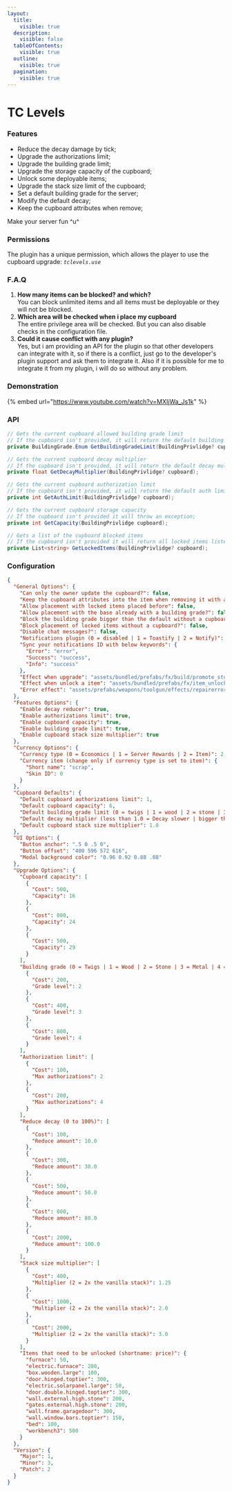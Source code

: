 ```yaml
---
layout:
  title:
    visible: true
  description:
    visible: false
  tableOfContents:
    visible: true
  outline:
    visible: true
  pagination:
    visible: true
---
```


# TC Levels

### Features

* Reduce the decay damage by tick;
* Upgrade the authorizations limit;
* Upgrade the building grade limit;
* Upgrade the storage capacity of the cupboard;
* Unlock some deployable items;
* Upgrade the stack size limit of the cupboard;
* Set a default building grade for the server;
* Modify the default decay;
* Keep the cupboard attributes when remove;

Make your server fun ^u^

### Permissions

The plugin has a unique permission, which allows the player to use the cupboard upgrade: _`tclevels.use`_

### F.A.Q

1. **How many items can be blocked? and which?**\
   You can block unlimited items and all items must be deployable or they will not be blocked.
2. **Which area will be checked when i place my cupboard**\
   The entire privilege area will be checked. But you can also disable checks in the configuration file.
3. **Could it cause conflict with any plugin?**\
   Yes, but i am providing an API for the plugin so that other developers can integrate with it, so if there is a conflict, just go to the developer's plugin support and ask them to integrate it. Also if it is possible for me to integrate it from my plugin, i will do so without any problem.

### Demonstration

{% embed url="https://www.youtube.com/watch?v=MXIjWa_Js1k" %}

### API

```cs
// Gets the current cupboard allowed building grade limit
// If the cupboard isn't provided, it will return the default building grade limit of the config;
private BuildingGrade.Enum GetBuildingGradeLimit(BuildingPrivlidge? cupboard);

// Gets the current cupboard decay multiplier
// If the cupboard isn't provided, it will return the default decay multiplier of the config;
private float GetDecayMultiplier(BuildingPrivlidge? cupboard);

// Gets the current cupboard authorization limit
// If the cupboard isn't provided, it will return the default auth limit of the config;
private int GetAuthLimit(BuildingPrivlidge? cupboard);

// Gets the current cupboard storage capacity
// If the cupboard isn't provided it will throw an exception;
private int GetCapacity(BuildingPrivlidge cupboard);

// Gets a list of the cupboard blocked items
// If the cupboard isn't provided it will return all locked items listed in the config;
private List<string> GetLockedItems(BuildingPrivlidge? cupboard);
```

### Configuration

```json
{
  "General Options": {
    "Can only the owner update the cupboard?": false,
    "Keep the cupboard attributes into the item when removing it with a removal tool?": true,
    "Allow placement with locked items placed before": false,
    "Allow placement with the base already with a building grade?": false,
    "Block the building grade bigger than the default without a cupboard?": true,
    "Block placement of locked items without a cupboard?": false,
    "Disable chat messages?": false,
    "Notifications plugin (0 = disabled | 1 = Toastify | 2 = Notify)": 1,
    "Sync your notifications ID with below keywords": {
      "Error": "error",
      "Success": "success",
      "Info": "success"
    },
    "Effect when upgrade": "assets/bundled/prefabs/fx/build/promote_stone.prefab",
    "Effect when unlock a item": "assets/bundled/prefabs/fx/item_unlock.prefab",
    "Error effect": "assets/prefabs/weapons/toolgun/effects/repairerror.prefab"
  },
  "Features Options": {
    "Enable decay reducer": true,
    "Enable authorizations limit": true,
    "Enable cupboard capacity": true,
    "Enable building grade limit": true,
    "Enable cupboard stack size multiplier": true
  },
  "Currency Options": {
    "Currency type (0 = Economics | 1 = Server Rewards | 2 = Item)": 2,
    "Currency item (change only if currency type is set to item)": {
      "Short name": "scrap",
      "Skin ID": 0
    }
  },
  "Cupboard Defaults": {
    "Default cupboard authorizations limit": 1,
    "Default cupboard capacity": 6,
    "Default building grade limit (0 = twigs | 1 = wood | 2 = stone | 3 = metal | 4 = top tier)": 1,
    "Default decay multiplier (less than 1.0 = Decay slower | bigger than 1.0 = Decay faster)": 1.0,
    "Default cupboard stack size multiplier": 1.0
  },
  "UI Options": {
    "Button anchor": ".5 0 .5 0",
    "Button offset": "400 596 572 616",
    "Modal background color": "0.96 0.92 0.88 .08"
  },
  "Upgrade Options": {
    "Cupboard capacity": [
      {
        "Cost": 500,
        "Capacity": 16
      },
      {
        "Cost": 800,
        "Capacity": 24
      },
      {
        "Cost": 500,
        "Capacity": 29
      }
    ],
    "Building grade (0 = Twigs | 1 = Wood | 2 = Stone | 3 = Metal | 4 = Top Tier)": [
      {
        "Cost": 200,
        "Grade level": 2
      },
      {
        "Cost": 400,
        "Grade level": 3
      },
      {
        "Cost": 800,
        "Grade level": 4
      }
    ],
    "Authorization limit": [
      {
        "Cost": 100,
        "Max authorizations": 2
      },
      {
        "Cost": 200,
        "Max authorizations": 4
      }
    ],
    "Reduce decay (0 to 100%)": [
      {
        "Cost": 100,
        "Reduce amount": 10.0
      },
      {
        "Cost": 300,
        "Reduce amount": 30.0
      },
      {
        "Cost": 500,
        "Reduce amount": 50.0
      },
      {
        "Cost": 800,
        "Reduce amount": 80.0
      },
      {
        "Cost": 2000,
        "Reduce amount": 100.0
      }
    ],
    "Stack size multiplier": [
      {
        "Cost": 400,
        "Multiplier (2 = 2x the vanilla stack)": 1.25
      },
      {
        "Cost": 1000,
        "Multiplier (2 = 2x the vanilla stack)": 2.0
      },
      {
        "Cost": 2000,
        "Multiplier (2 = 2x the vanilla stack)": 3.0
      }
    ],
    "Items that need to be unlocked (shortname: price)": {
      "furnace": 50,
      "electric.furnace": 200,
      "box.wooden.large": 100,
      "door.hinged.toptier": 300,
      "electric.solarpanel.large": 50,
      "door.double.hinged.toptier": 300,
      "wall.external.high.stone": 200,
      "gates.external.high.stone": 200,
      "wall.frame.garagedoor": 300,
      "wall.window.bars.toptier": 150,
      "bed": 100,
      "workbench3": 500
    }
  },
  "Version": {
    "Major": 1,
    "Minor": 3,
    "Patch": 2
  }
}
```
